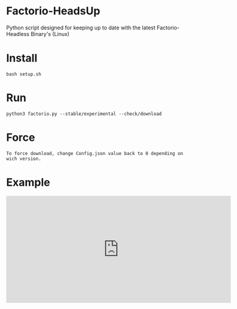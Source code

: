 # Factorio-HeadsUp
Python script designed for keeping up to date with the latest Factorio-Headless Binary's (Linux)


# Install
    bash setup.sh

# Run
    python3 factorio.py --stable/experimental --check/download
    
# Force
    To force download, change Config.json value back to 0 depending on wich version. 
    
# Example

<iframe src='https://gfycat.com/ifr/FlickeringLikelyErne' frameborder='0' scrolling='no' width='600' height='286' allowfullscreen></iframe>
